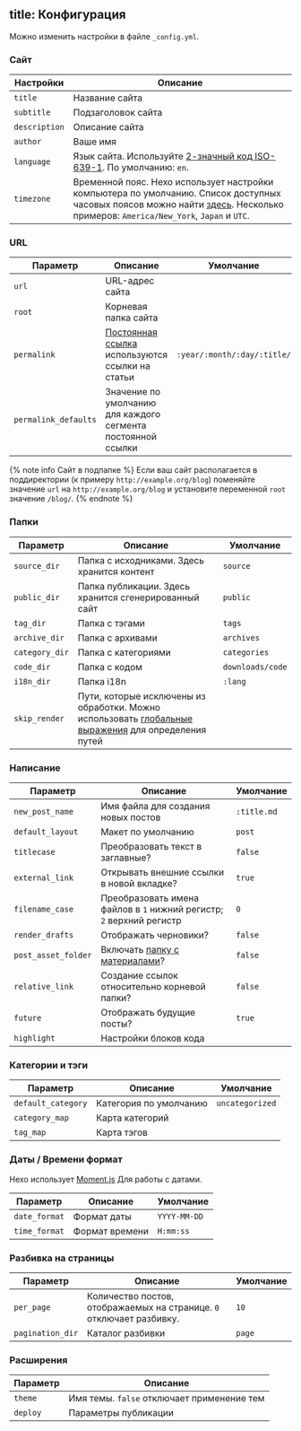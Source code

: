 title: Конфигурация
---
Можно изменить настройки в файле `_config.yml`.

### Сайт

Настройки | Описание
--- | ---
`title` | Название сайта
`subtitle` | Подзаголовок сайта
`description` | Описание сайта
`author` | Ваше имя
`language` | Язык сайта. Используйте [2-значный код ISO-639-1](https://en.wikipedia.org/wiki/List_of_ISO_639-1_codes). По умолчанию: `en`.
`timezone` | Временной пояс. Hexo использует настройки компьютера по умолчанию. Список доступных часовых поясов можно найти [здесь](https://en.wikipedia.org/wiki/List_of_tz_database_time_zones). Несколько примеров: `America/New_York`, `Japan` и `UTC`.

### URL

Параметр | Описание | Умолчание
--- | --- | ---
`url` | URL-адрес сайта |
`root` | Корневая папка сайта |
`permalink` | [Постоянная ссылка](permalinks.html) используются ссылки на статьи | `:year/:month/:day/:title/`
`permalink_defaults` | Значение по умолчанию для каждого сегмента постоянной ссылки |

{% note info Сайт в подпапке %}
Если ваш сайт располагается в поддиректории (к примеру `http://example.org/blog`) поменяйте значение `url` на `http://example.org/blog` и установите переменной `root` значение `/blog/`.
{% endnote %}

### Папки

Параметр | Описание | Умолчание
--- | --- | ---
`source_dir` | Папка с исходниками. Здесь хранится контент | `source`
`public_dir` | Папка публикации. Здесь хранится сгенерированный сайт | `public`
`tag_dir` | Папка с тэгами | `tags`
`archive_dir` | Папка с архивами | `archives`
`category_dir` | Папка с категориями | `categories`
`code_dir` | Папка с кодом | `downloads/code`
`i18n_dir` | Папка  i18n | `:lang`
`skip_render` | Пути, которые исключены из обработки. Можно использовать [глобальные выражения](https://github.com/isaacs/minimatch) для определения путей |

### Написание

Параметр | Описание | Умолчание
--- | --- | ---
`new_post_name` | Имя файла для создания новых постов | `:title.md`
`default_layout` | Макет по умолчанию | `post`
`titlecase` | Преобразовать текст в заглавные? | `false`
`external_link` | Открывать внешние ссылки в новой вкладке? | `true`
`filename_case` | Преобразовать имена файлов в `1` нижний регистр; `2` верхний регистр | `0`
`render_drafts` | Отображать черновики? | `false`
`post_asset_folder` | Включать [папку с материалами](asset-folders.html)? | `false`
`relative_link` | Создание ссылок относительно корневой папки? | `false`
`future` | Отображать будущие посты? | `true`
`highlight` | Настройки блоков кода |

### Категории и тэги

Параметр | Описание | Умолчание
--- | --- | ---
`default_category` | Категория по умолчанию | `uncategorized`
`category_map` | Карта категорий |
`tag_map` | Карта тэгов |

### Даты / Времени формат

Hexo использует [Moment.js](http://momentjs.com/) Для работы с датами.

Параметр | Описание | Умолчание
--- | --- | ---
`date_format` | Формат даты | `YYYY-MM-DD`
`time_format` | Формат времени | `H:mm:ss`

### Разбивка на страницы

Параметр | Описание | Умолчание
--- | --- | ---
`per_page` | Количество постов, отображаемых на странице. `0` отключает разбивку. | `10`
`pagination_dir` | Каталог разбивки | `page`

### Расширения

Параметр | Описание
--- | ---
`theme` | Имя темы. `false` отключает применение тем
`deploy` | Параметры публикации
